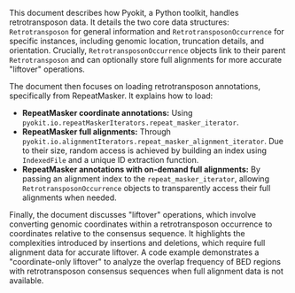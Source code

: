 This document describes how Pyokit, a Python toolkit, handles retrotransposon data. It details the two core data structures: `Retrotransposon` for general information and `RetrotransposonOccurrence` for specific instances, including genomic location, truncation details, and orientation. Crucially, `RetrotransposonOccurrence` objects link to their parent `Retrotransposon` and can optionally store full alignments for more accurate "liftover" operations.

The document then focuses on loading retrotransposon annotations, specifically from RepeatMasker. It explains how to load:

*   **RepeatMasker coordinate annotations:** Using `pyokit.io.repeatMaskerIterators.repeat_masker_iterator`.
*   **RepeatMasker full alignments:** Through `pyokit.io.alignmentIterators.repeat_masker_alignment_iterator`. Due to their size, random access is achieved by building an index using `IndexedFile` and a unique ID extraction function.
*   **RepeatMasker annotations with on-demand full alignments:** By passing an alignment index to the `repeat_masker_iterator`, allowing `RetrotransposonOccurrence` objects to transparently access their full alignments when needed.

Finally, the document discusses "liftover" operations, which involve converting genomic coordinates within a retrotransposon occurrence to coordinates relative to the consensus sequence. It highlights the complexities introduced by insertions and deletions, which require full alignment data for accurate liftover. A code example demonstrates a "coordinate-only liftover" to analyze the overlap frequency of BED regions with retrotransposon consensus sequences when full alignment data is not available.
